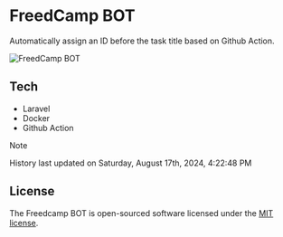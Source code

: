 # FreedCamp BOT

Automatically assign an ID before the task title based on Github Action.

![FreedCamp BOT](https://repository-images.githubusercontent.com/737932867/7d34798b-2680-471c-b089-a78a718d3d6a)

## Tech

- Laravel
- Docker
- Github Action

> [!NOTE]  
> History last updated on Saturday, August 17th, 2024, 4:22:48 PM

## License

The Freedcamp BOT is open-sourced software licensed under the [MIT license](https://opensource.org/licenses/MIT).
